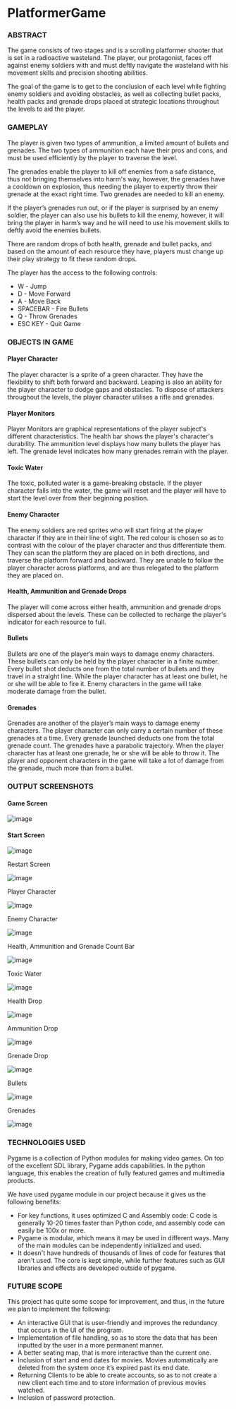 # PlatformerGame

### ABSTRACT

The game consists of two stages and is a scrolling platformer shooter that is set in a radioactive wasteland. The player, our protagonist, faces off against enemy soldiers with and must deftly navigate the wasteland with his movement skills and precision shooting abilities.

The goal of the game is to get to the conclusion of each level while fighting enemy soldiers and avoiding obstacles, as well as collecting bullet packs, health packs and grenade drops placed at strategic locations throughout the levels to aid the player.

### GAMEPLAY

The player is given two types of ammunition, a limited amount of bullets and grenades. The two types of ammunition each have their pros and cons, and must be used efficiently by the player to traverse the level.

The grenades enable the player to kill off enemies from a safe distance, thus not bringing themselves into harm's way, however, the grenades have a cooldown on explosion, thus needing the player to expertly throw their grenade at the exact right time. Two grenades are needed to kill an enemy.

If the player’s grenades run out, or if the player is surprised by an enemy soldier, the player can also use his bullets to kill the enemy, however, it will bring the player in harm’s way and he will need to use his movement skills to deftly avoid the enemies bullets.

There are random drops of both health, grenade and bullet packs, and based on the amount of each resource they have, players must change up their play strategy to fit these random drops.

The player has the access to the following controls:
- W - Jump 
- D - Move Forward
- A - Move Back
- SPACEBAR - Fire Bullets
- Q - Throw Grenades
- ESC KEY - Quit Game

### OBJECTS IN GAME

#### Player Character

The player character is a sprite of a green character. They have the flexibility to shift both forward and backward. Leaping is also an ability for the player character to dodge gaps and obstacles. To dispose of attackers throughout the levels, the player character utilises a rifle and grenades.

#### Player Monitors

Player Monitors are graphical representations of the player subject's different characteristics.
The health bar shows the player's character's durability.
The ammunition level displays how many bullets the player has left.
The grenade level indicates how many grenades remain with the player.

#### Toxic Water

The toxic, polluted water is a game-breaking obstacle. If the player character falls into the water, the game will reset and the player will have to start the level over from their beginning position.

#### Enemy Character

The enemy soldiers are red sprites who will start firing at the player character if they are in their line of sight. The red colour is chosen so as to contrast with the colour of the player character and thus differentiate them. They can scan the platform they are placed on in both directions, and traverse the platform forward and backward. They are unable to follow the player character across platforms, and are thus relegated to the platform they are placed on.

#### Health, Ammunition and Grenade Drops

The player will come across either health, ammunition and grenade drops dispersed about the levels. These can be collected to recharge the player's indicator for each resource to full.

#### Bullets

Bullets are one of the player’s main ways to damage enemy characters. These bullets can only be held by the player character in a finite number. Every bullet shot deducts one from the total number of bullets and they travel in a straight line. While the player character has at least one bullet, he or she will be able to fire it. Enemy characters in the game will take moderate damage from the bullet.

#### Grenades

Grenades are another of the player’s main ways to damage enemy characters. The player character can only carry a certain number of these grenades at a time. Every grenade launched deducts one from the total grenade count. The grenades have a parabolic trajectory. When the player character has at least one grenade, he or she will be able to throw it. The player and opponent characters in the game will take a lot of damage from the grenade, much more than from a bullet.

### OUTPUT SCREENSHOTS

#### Game Screen

![image](https://user-images.githubusercontent.com/60477228/167600251-930ac4b4-3eab-4668-bded-869cb8b30569.png)

#### Start Screen

![image](https://user-images.githubusercontent.com/60477228/167600386-83b03b08-dc5b-4d70-a0ed-6fb58170c85a.png)

Restart Screen

![image](https://user-images.githubusercontent.com/60477228/167600456-2f44305e-0555-4409-b44a-8bf311835676.png)

Player Character

![image](https://user-images.githubusercontent.com/60477228/167600559-3c245e84-6942-48a3-b725-839754a63887.png)

Enemy Character

![image](https://user-images.githubusercontent.com/60477228/167600601-f6abc19c-68ad-4564-b457-4a1b82a39cfe.png)

Health, Ammunition and Grenade Count Bar

![image](https://user-images.githubusercontent.com/60477228/167600723-c1125f01-07ee-4e4d-ad47-9fad31fb1099.png)

Toxic Water

![image](https://user-images.githubusercontent.com/60477228/167600788-e334145c-6c9d-41ca-b5c8-1b9db93150cc.png)

Health Drop

![image](https://user-images.githubusercontent.com/60477228/167600866-f987ff3c-ef30-4ccd-984e-74fddad26070.png)

Ammunition Drop

![image](https://user-images.githubusercontent.com/60477228/167601001-c0f638f0-8e33-4af1-bb10-fbef57b7ef73.png)

Grenade Drop

![image](https://user-images.githubusercontent.com/60477228/167601045-0a123a3a-50fc-422f-8787-86ccd2f765b6.png)

Bullets

![image](https://user-images.githubusercontent.com/60477228/167601076-28f5015b-92d1-437f-8fc4-075876d5019c.png)

Grenades

![image](https://user-images.githubusercontent.com/60477228/167601125-6f5c70d0-02f1-4d81-a260-6d8fe8c5d2e8.png)

### TECHNOLOGIES USED 

Pygame is a collection of Python modules for making video games. On top of the excellent SDL library, Pygame adds capabilities. In the python language, this enables the creation of fully featured games and multimedia products.

We have used pygame module in our project because it gives us the following benefits:
- For key functions, it uses optimized C and Assembly code: C code is generally 10-20 times faster than Python code, and assembly code can easily be 100x or more.
- Pygame is modular, which means it may be used in different ways. Many of the main modules can be independently initialized and used.
- It doesn't have hundreds of thousands of lines of code for features that aren't used. The core is kept simple, while further features such as GUI libraries and effects are developed outside of pygame.

### FUTURE SCOPE

This project has quite some scope for improvement, and thus, in the future we plan to implement the following:
- An interactive GUI that is user-friendly and improves the redundancy that occurs in the UI of the program.
- Implementation of file handling, so as to store the data that has been inputted by the user in a more permanent manner.
- A better seating map, that is more interactive than the current one.
- Inclusion of start and end dates for movies. Movies automatically are deleted from the system once it’s expired past its end date.
- Returning Clients to be able to create accounts, so as to not create a new client each time and to store information of previous movies watched. 
- Inclusion of password protection.


